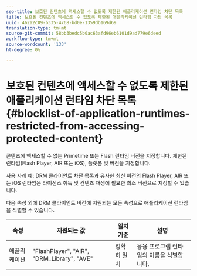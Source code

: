 ```yaml
---
seo-title: 보호된 컨텐츠에 액세스할 수 없도록 제한된 애플리케이션 런타임 차단 목록
title: 보호된 컨텐츠에 액세스할 수 없도록 제한된 애플리케이션 런타임 차단 목록
uuid: 462a2c09-b335-4768-bd0e-1359db169d69
translation-type: tm+mt
source-git-commit: 58bb3bedc5b0ac63afd96eb6101d9ad779e6deed
workflow-type: tm+mt
source-wordcount: '133'
ht-degree: 0%

---
```



# 보호된 컨텐츠에 액세스할 수 없도록 제한된 애플리케이션 런타임 차단 목록 {#blocklist-of-application-runtimes-restricted-from-accessing-protected-content}

콘텐츠에 액세스할 수 없는 Primetime 또는 Flash 런타임 버전을 지정합니다. 제한된 런타임(Flash Player, AIR 또는 iOS), 플랫폼 및 버전을 지정합니다.

사용 사례 예: DRM 클라이언트 차단 목록과 유사한 최신 버전의 Flash Player, AIR 또는 iOS 런타임은 라이선스 취득 및 컨텐츠 재생에 필요한 최소 버전으로 지정할 수 있습니다.

다음 속성 외에 DRM 클라이언트 버전에 지원되는 모든 속성으로 애플리케이션 런타임을 식별할 수 있습니다.

| **속성** | **지원되는 값** | **일치 기준** | **설명** |
|---|---|---|---|
| 애플리케이션 | &quot;FlashPlayer&quot;, &quot;AIR&quot;, &quot;DRM_Library&quot;, &quot;AVE&quot; | 정확히 일치 | 응용 프로그램 런타임의 이름을 식별합니다. |
